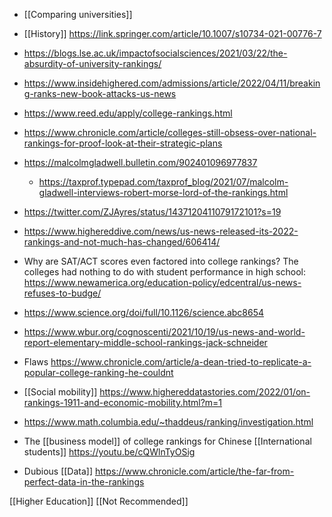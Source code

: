   - [[Comparing universities]]

  - [[History]]
    https://link.springer.com/article/10.1007/s10734-021-00776-7

  - https://blogs.lse.ac.uk/impactofsocialsciences/2021/03/22/the-absurdity-of-university-rankings/

  - https://www.insidehighered.com/admissions/article/2022/04/11/breaking-ranks-new-book-attacks-us-news

  - https://www.reed.edu/apply/college-rankings.html

  - https://www.chronicle.com/article/colleges-still-obsess-over-national-rankings-for-proof-look-at-their-strategic-plans

  - https://malcolmgladwell.bulletin.com/902401096977837
      - https://taxprof.typepad.com/taxprof_blog/2021/07/malcolm-gladwell-interviews-robert-morse-lord-of-the-rankings.html

  - https://twitter.com/ZJAyres/status/1437120411079172101?s=19

  - https://www.highereddive.com/news/us-news-released-its-2022-rankings-and-not-much-has-changed/606414/

  - Why are SAT/ACT scores even factored into college rankings? The
    colleges had nothing to do with student performance in high school:
    https://www.newamerica.org/education-policy/edcentral/us-news-refuses-to-budge/

  - https://www.science.org/doi/full/10.1126/science.abc8654

  - https://www.wbur.org/cognoscenti/2021/10/19/us-news-and-world-report-elementary-middle-school-rankings-jack-schneider

  - Flaws
    https://www.chronicle.com/article/a-dean-tried-to-replicate-a-popular-college-ranking-he-couldnt

  - [[Social mobility]]
    https://www.highereddatastories.com/2022/01/on-rankings-1911-and-economic-mobility.html?m=1

  - https://www.math.columbia.edu/~thaddeus/ranking/investigation.html

  - The [[business model]] of college rankings
    for Chinese  [[International students]]
    https://youtu.be/cQWlnTyOSig

  - Dubious [[Data]]
    https://www.chronicle.com/article/the-far-from-perfect-data-in-the-rankings

[[Higher Education]] [[Not Recommended]]